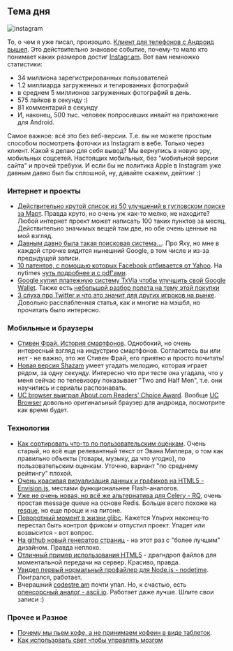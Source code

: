 ## Тема дня
![instagram](http://addmeto.cc/images/posts/instagram.jpg)

То, о чем я уже писал, произошло. [Клиент  для телефонов с Андроид вышел](http://blog.instagram.com/post/20418620347/getting-started-on-instagram-for-android). Это действительно знаковое событие, почему-то мало кто понимает каких размеров достиг [Instagr.am](http://instagr.am/). Вот вам немножко статистики:

* 34 миллиона зарегистрированных пользователей
* 1.2 миллиарда загруженных и тегированных фотографий
* в среднем 5 миллионов загруженных фотографий в день.
* 575 лайков в секунду :)
* 81 комментарий в секунду
* И, наконец, 500 тыс. человек попросивших инвайт на приложение для Android.

Самое важное: всё это без веб-версии. Т.е. вы не можете простым способом посмотреть фоточки из Instagram в вебе. Только через клиент. Какой я делаю для себя вывод? Мы вернулись в новую эру, мобильных соцсетей. Настоящих мобильных, без "мобильной версии сайта" и прочей требухи. И если бы не политика Apple в Instagram уже давным давно был бы сплошной, ну, давайте скажем, дейтинг :)

### Интернет и проекты
* [Действительно крутой список из 50 улучшений в гугловском поиске за Март](http://insidesearch.blogspot.com/2012/04/search-quality-highlights-50-changes.html). Правда круто, но очень уж как-то мелко, не находите? Любой интернет проект может написать 100 таких пунктов за месяц. Действительно значимых вещей там две, но обе очень ценные на мой взгляд.
* [Давным давно была такая поисковая система…](http://blog.jitbit.com/2012/04/once-there-was-search-engine.html). Про Яху, но мне в каждой строчке видится нынешний Google, в том числе и из-за предыдущей записи.
* [10 патентов, с помощью которых Facebook отбивается от Yahoo](http://www.zdnet.com/blog/facebook/here-are-the-10-patents-facebook-is-suing-yahoo-with/11383). На nytimes [чуть подробнее и с pdf'ами](http://dealbook.nytimes.com/2012/04/03/facebook-accuses-yahoo-of-infringing-on-patents/).
* [Google купил платежную систему TxVia чтобы улучшить свой Google Wallet](http://googlecommerce.blogspot.in/2012/04/google-acquires-txvia.html). Также есть [небольшой разбор полета на тему этой покупки](http://www.ubergizmo.com/2012/04/google-acquires-txvia-in-an-effort-to-expand-google-wallet/)
* [3 слуха про Twitter и что это значит для других игроков на рынке](http://mashable.com/2012/04/03/twitter-changes-for-brands/). Довольно расслабленная статья, как и многие на мэшбл, но прочитать было интересно.

### Мобильные и браузеры
* [Стивен Фрай. История смартфонов](http://www.stephenfry.com/2012/04/03/four-and-half-years-on/). Однобокий, но очень интересный взгляд на индустрию смартфонов. Согласитесь вы или нет - не важно, это же Стивен Фрай, его приятно и просто почитать!
* [Новая версия Shazam](http://www.theverge.com/2012/4/3/2922307/shazam-5-tagging-iphone-ipod) умеет угадать мелодию, которая играет рядом, за одну секунду. Интересно что при тесте она угадала, что у меня сейчас по телевизору показывает "Two and Half Men", т.е. они научились и сериалы распознавать.
* [UC browser выиграл About.com Readers' Choice Award](http://pixelstech.net/article/index.php?id=1333454883). Вообще [UC Browser](http://ru.ucweb.com/) довольно оригинальный браузер для андроида, посмотрите как время будет.

### Технологии
* [Как сортировать что-то по пользовательским оценкам](http://evanmiller.org/how-not-to-sort-by-average-rating.html). Очень старый, но всё еще релевантный текст от Эвана Миллера, о том как правильно объекты (товары, музыку, да что угодно), по пользовательским оценкам. Уточню, вариант "по среднему рейтингу" плохой.
* [Очень красивая визуализация данных и графиков на HTML5 - Envision.js](http://www.humblesoftware.com/envision), местами функциональнее Flash-аналогов.
* [Уже не очень новая, но всё же альтернатива для Celery - RQ](http://nvie.com/posts/introducing-rq/), очень простая message queue на основе Redis. Больше всего похоже на [resque](https://github.com/defunkt/resque), но еще проще и на питоне.
* [Поворотный момент в жизни glibc](http://lwn.net/SubscriberLink/488847/cb91a5cc3d179f3c/). Кажется Ульрих наконец-то перестал быть контрол фриком и отпустил проект. Упадет или возвысится - вот вопрос.
* [На github новый генератор страниц](https://github.com/blog/1081-instantly-beautiful-project-pages) - на этот раз с "более лучшим" дизайном. Правда неплохо.
* [Отличный пример использования HTML5](http://html5doctor.com/drag-and-drop-to-server/) - драгндроп файлов для моментальной передачи на сервер. Красиво, правда.
* [Увидел первый нормальный профайлер для Node.js - nodetime](http://nodetime.com/). Поигрался, работает.
* Вчерашний [codestre.am](http://codestre.am/) почти упал. Но, к счастью, есть [опенсорсный аналог - ascii.io](http://ascii.io/). Работает даже лучше. Шлите свои записи :)

### Прочее и Разное
* [Почему мы пьем кофе, а не принимаем кофеин в виде таблеток](http://blog.joellehman.com/index.php/2012/04/licking-tree-why-do-we-drink-coffee-instead-of-taking-caffeine-pills/).
* [Как использовать свет чтобы управлять мозгом](http://www.livescience.com/19413-mind-control-light.html)



